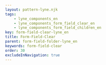 ```yaml
---
layout: pattern-lyne.njk
tags: 
    - lyne_components_en
    - lyne_components_form_field_clear_en
    - lyne_components_form_field_children_en
key: form-field-clear-lyne_en
title: Form-Field-Clear
parent: form-field-folder-lyne_en
keywords: form-field-clear
order: 30
excludeInNavigation: true
---
```

